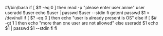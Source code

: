 #!/bin/bash
if [ $# -eq 0 ]
then
	read -p "please enter user anme" user
  useradd $user
  echo $user | passwd $user --stdin
fi
getent passwd $1 > /dev/null
if [ $? -eq 0 ]
then
	echo "user is already present is OS"
else
	if [ $# -gt 1 ]
        then 
		echo "more than one user are not allowed"
	else
		useradd $1
		echo $1 | passwd $1 --stdin
	fi
fi
